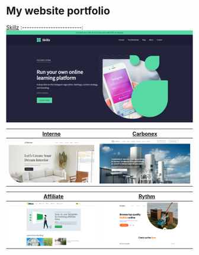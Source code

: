 # My website portfolio
[Skillz](https://illiatril.github.io/skillz/)
:-------------------------:
[![](./images/2.png)](https://illiatril.github.io/skillz/) 

[Interno](https://illiatril.github.io/interno/)  |  [Carbonex](https://illiatril.github.io/Carbonex/)
:-------------------------:|:-------------------------:
[![](./images/1.jpg)](https://illiatril.github.io/interno/)  |  [![](./images/5.jpg)](https://illiatril.github.io/Carbonex/)

[Affiliate](https://illiatril.github.io/affilate/)  |  [Rythm](https://illiatril.github.io/rhythm/)
:-------------------------:|:-------------------------:
[![](./images/3.png)](https://illiatril.github.io/affilate/)  |  [![](./images/4.png)](https://illiatril.github.io/rhythm/)

